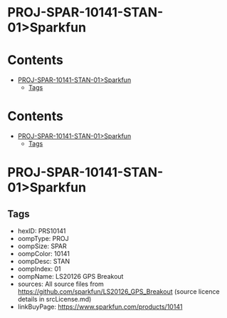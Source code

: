 
PROJ-SPAR-10141-STAN-01>Sparkfun
================================

Contents
========

* [PROJ-SPAR-10141-STAN-01>Sparkfun](#proj-spar-10141-stan-01sparkfun)
	* [Tags](#tags)

Contents
========

* [PROJ-SPAR-10141-STAN-01>Sparkfun](#proj-spar-10141-stan-01sparkfun)
	* [Tags](#tags)

# PROJ-SPAR-10141-STAN-01>Sparkfun

## Tags

- hexID: PRS10141
- oompType: PROJ
- oompSize: SPAR
- oompColor: 10141
- oompDesc: STAN
- oompIndex: 01
- oompName: LS20126 GPS Breakout
- sources: All source files from https://github.com/sparkfun/LS20126_GPS_Breakout (source licence details in srcLicense.md)
- linkBuyPage: https://www.sparkfun.com/products/10141

